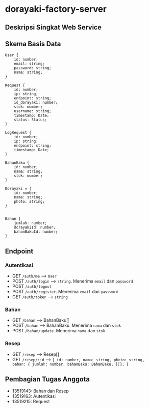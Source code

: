 # dorayaki-factory-server

## Deskripsi Singkat Web Service

## Skema Basis Data

```
User {
    id: number;
    email: string;
    password: string;
    nama: string;
}
```

```
Request {
    id: number;
    ip: string;
    endpoint: string;
    id_dorayaki: number;
    stok: number;
    username: string;
    timestamp: Date;
    status: Status;
}
```

```
LogRequest {
    id: number;
    ip: string;
    endpoint: string;
    timestamp: Date;
}
```

```
BahanBaku {
    id: number;
    nama: string;
    stok: number;
}
```

```
Dorayaki = {
    id: number;
    nama: string;
    photo: string;
}
```

```

Bahan {
    jumlah: number;
    dorayakiId: number;
    bahanBakuId: number;
}

```

## Endpoint

### Autentikasi

- GET `/auth/me` --> `User`
- POST `/auth/login` --> `string`. Menerima `email` dan `password`
- POST `/auth/logout`
- POST `/auth/register`. Menerima `email` dan `password`
- GET `/auth/token` --> `string`

### Bahan

- GET `/bahan` --> BahanBaku[]
- POST `/bahan` --> BahanBaku. Menerima `nama` dan `stok`
- POST `/bahan/update`. Menerima `nama` dan `stok`

### Resep

- GET `/resep` --> Resep[]
- GET `/resep/:id` --> `{ id: number, nama: string, photo: string, bahan: { jumlah: number; bahanBaku: BahanBaku; }[]; }`

## Pembagian Tugas Anggota

- 13519143: Bahan dan Resep
- 13519163: Autentikasi
- 13519215: Request
